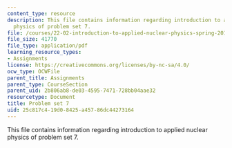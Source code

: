 ```yaml
---
content_type: resource
description: This file contains information regarding introduction to applied nuclear
  physics of problem set 7.
file: /courses/22-02-introduction-to-applied-nuclear-physics-spring-2012/25c817c419d08425a45786dc44273164_MIT22_02S12_pset7.pdf
file_size: 41770
file_type: application/pdf
learning_resource_types:
- Assignments
license: https://creativecommons.org/licenses/by-nc-sa/4.0/
ocw_type: OCWFile
parent_title: Assignments
parent_type: CourseSection
parent_uid: 2b806ab8-de03-4595-7471-728bb04aae32
resourcetype: Document
title: Problem set 7
uid: 25c817c4-19d0-8425-a457-86dc44273164
---
```

This file contains information regarding introduction to applied nuclear physics of problem set 7.